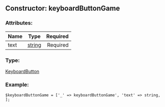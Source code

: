 ## Constructor: keyboardButtonGame  

### Attributes:

| Name     |    Type       | Required |
|----------|:-------------:|---------:|
|text|[string](../types/string.md) | Required|
### Type: 

[KeyboardButton](../types/KeyboardButton.md)
### Example:

```
$keyboardButtonGame = ['_' => keyboardButtonGame', 'text' => string, ];
```